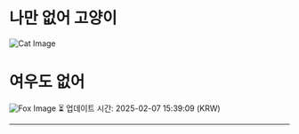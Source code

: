 
# 나만 없어 고양이

![Cat Image](https://cdn2.thecatapi.com/images/7l8.jpg)

# 여우도 없어
![Fox Image](https://randomfox.ca/images/81.jpg)
⏳ 업데이트 시간: 2025-02-07 15:39:09 (KRW)

---
